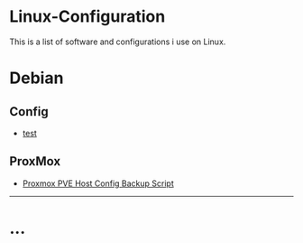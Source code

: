 # Linux-Configuration

This is a list of software and configurations i use on Linux.

# Debian

## Config
* [test](ProxMox/)



## ProxMox
* [Proxmox PVE Host Config Backup Script](Proxmox%20PVE%20Host%20Config%20Backup%20Script.txt)

---

# ...


